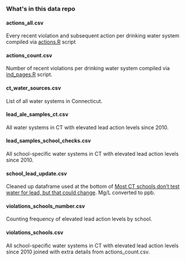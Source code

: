 ### What's in this data repo

#### actions_all.csv

Every recent violation and subsequent action per drinking water system compiled via [actions.R](https://github.com/trendct/data/blob/master/2016/03/lead-analysis/actions.R) script

#### actions_count.csv

Number of recent violations per drinking water system compiled via [ind_pages.R](https://github.com/trendct/data/blob/master/2016/03/lead-analysis/ind_pages.R) script.

#### ct_water_sources.csv

List of all water systems in Connecticut.

#### lead_ale_samples_ct.csv

All water systems in CT with elevated lead action levels since 2010.

#### lead_samples_school_checks.csv

All school-specific water systems in CT with elevated lead action levels since 2010.

#### school_lead_update.csv

Cleaned up dataframe used at the bottom of [Most CT schools don’t test water for lead, but that could change](http://ctmirror.org/2016/04/01/most-ct-schools-dont-test-water-for-lead-but-that-could-change/). Mg/L converted to ppb.

#### violations_schools_number.csv

Counting frequency of elevated lead action levels by school.

#### violations_schools.csv

All school-specific water systems in CT with elevated lead action levels since 2010 joined with extra details from actions_count.csv.